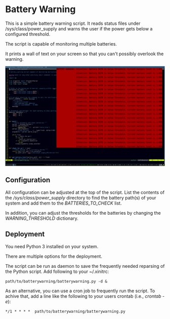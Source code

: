 # Battery Warning

This is a simple battery warning script. It reads status files under /sys/class/power_supply and warns the user if the power gets below a configured threshold.

The script is capable of monitoring multiple batteries.

It prints a wall of text on your screen so that you can't possibly overlook the warning.

![Screenshot](/screenshot.png)


## Configuration

All configuration can be adjusted at the top of the script.
List the contents of the */sys/class/power_supply* directory to find the battery path(s) of your system and add them to the *BATTERIES_TO_CHECK* list.

In addition, you can adjust the thresholds for the batteries by changing the *WARNING_THRESHOLD* dictionary.


## Deployment

You need Python 3 installed on your system.

There are multiple options for the deployment.

The script can be run as daemon to save the frequently needed reparsing of the Python script. Add following to your ~/.xinitrc:

    path/to/batterywarning/batterywarning.py -d &

As an alternative, you can use a cron job to frequently run the script. To achive that, add a line like the following to your users crontab (i.e., *crontab -e*):

    */1 * * * *  path/to/batterywarning/batterywarning.py
